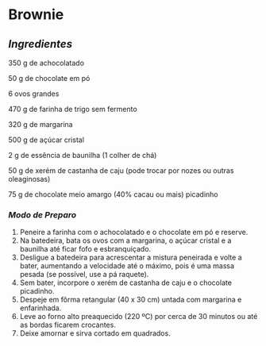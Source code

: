 # Brownie 



## _Ingredientes_

350 g de achocolatado

50 g de chocolate em pó

6 ovos grandes

470 g de farinha de trigo sem fermento

320 g de margarina

500 g de açúcar cristal

2 g de essência de baunilha (1 colher de chá)

50 g de xerém de castanha de caju (pode trocar por nozes ou outras oleaginosas)

75 g de chocolate meio amargo (40% cacau ou mais) picadinho



### _Modo de Preparo_

1. Peneire a farinha com o achocolatado e o chocolate em pó e reserve.
2. Na batedeira, bata os ovos com a margarina, o açúcar cristal e a baunilha até ficar fofo e esbranquiçado.
3. Desligue a batedeira para acrescentar a mistura peneirada e volte a bater,  aumentando a velocidade até o máximo, pois é uma massa pesada (se  possível, use a pá raquete).
4. Sem bater, incorpore o xerém de castanha de caju e o chocolate picadinho.
5. Despeje em fôrma retangular (40 x 30 cm) untada com margarina e enfarinhada.
6. Leve ao forno alto preaquecido (220 ºC) por cerca de 30 minutos ou até as bordas ficarem crocantes. 
7. Deixe amornar e sirva cortado em quadrados.



















